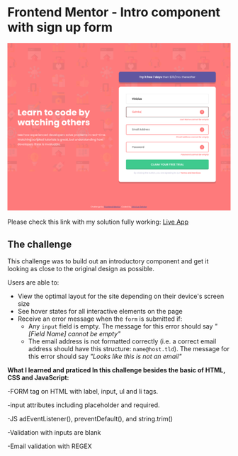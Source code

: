 # Frontend Mentor - Intro component with sign up form

![A preview for my solution of the Intro component with sign up form coding challenge](Desktop_Preview.png)

Please check this link with my solution fully working:
[Live App](https://fem-sign-up-form.vercel.app/)

## The challenge

This challenge was to build out an introductory component and get it looking as close to the original design as possible.

Users are able to:

- View the optimal layout for the site depending on their device's screen size
- See hover states for all interactive elements on the page
- Receive an error message when the `form` is submitted if:
  - Any `input` field is empty. The message for this error should say *"[Field Name] cannot be empty"*
  - The email address is not formatted correctly (i.e. a correct email address should have this structure: `name@host.tld`). The message for this error should say *"Looks like this is not an email"*

**What I learned and praticed In this challenge besides the basic of HTML, CSS and JavaScript:**

-FORM tag on HTML with label, input, ul and li tags.

-input attributes including placeholder and required.

-JS adEventListener(), preventDefault(), and string.trim()

-Validation with inputs are blank

-Email validation with REGEX
